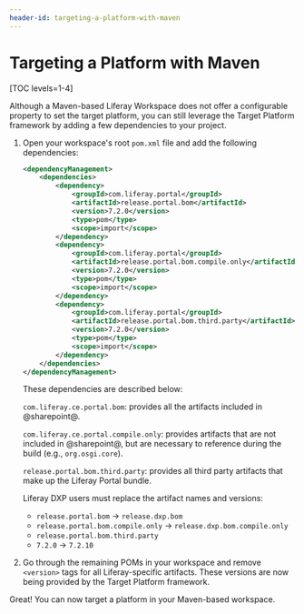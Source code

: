 ```yaml
---
header-id: targeting-a-platform-with-maven
---
```


# Targeting a Platform with Maven

[TOC levels=1-4]

Although a Maven-based Liferay Workspace does not offer a configurable property
to set the target platform, you can still leverage the Target Platform framework
by adding a few dependencies to your project.

1.  Open your workspace's root `pom.xml` file and add the following
    dependencies:

    ```xml
    <dependencyManagement>
        <dependencies>
            <dependency>
                <groupId>com.liferay.portal</groupId>
                <artifactId>release.portal.bom</artifactId>
                <version>7.2.0</version>
                <type>pom</type>
                <scope>import</scope>
            </dependency>
            <dependency>
                <groupId>com.liferay.portal</groupId>
                <artifactId>release.portal.bom.compile.only</artifactId>
                <version>7.2.0</version>
                <type>pom</type>
                <scope>import</scope>
            </dependency>
            <dependency>
                <groupId>com.liferay.portal</groupId>
                <artifactId>release.portal.bom.third.party</artifactId>
                <version>7.2.0</version>
                <type>pom</type>
                <scope>import</scope>
            </dependency>
        </dependencies>
    </dependencyManagement>
    ```

    These dependencies are described below:

    `com.liferay.ce.portal.bom`: provides all the artifacts included in
    @sharepoint@.

    `com.liferay.ce.portal.compile.only`: provides artifacts that are not
    included in @sharepoint@, but are necessary to reference during the build
    (e.g., `org.osgi.core`).

    `release.portal.bom.third.party`: provides all third party artifacts that
    make up the Liferay Portal bundle.

    Liferay DXP users must replace the artifact names and versions:

    - `release.portal.bom` &rarr; `release.dxp.bom`
    - `release.portal.bom.compile.only` &rarr; `release.dxp.bom.compile.only`
    - `release.portal.bom.third.party`
    - `7.2.0` &rarr; `7.2.10`

2.  Go through the remaining POMs in your workspace and remove `<version>` tags
    for all Liferay-specific artifacts. These versions are now being provided
    by the Target Platform framework.

Great! You can now target a platform in your Maven-based workspace.
